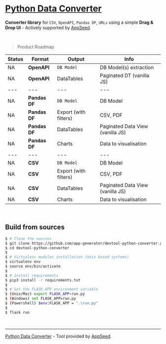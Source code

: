 # [Python Data Converter](https://github.com/app-generator/devtool-python-converter)

**Converter library** for `CSV`, `OpenAPI`, `Pandas DF`, `URLs` using a simple **Drag & Drop UI** - Actively supported by [AppSeed](https://appseed.us/).

<br />

> Product Roadmap 

| Status | Format | Output | Info | 
| --- | --- | --- | --- |
| NA | **OpenAPI** | `DB Model` | DB Model(s) extraction  |
| NA | **OpenAPI** | DataTables | Paginated DT (vanilla JS) |
| --- | --- | --- | --- |
| NA | **Pandas DF** | `DB Model` | DB Model |
| NA | **Pandas DF** | Export (with filters) | CSV, PDF  |
| NA | **Pandas DF** | DataTables | Paginated Data View (vanilla JS) |
| NA | **Pandas DF** | Charts | Data to visualisation  |
| --- | --- | --- | --- |
| NA | **CSV** | `DB Model` | DB Model |
| NA | **CSV** | Export (with filters) | CSV, PDF  |
| NA | **CSV** | DataTables | Paginated Data View (vanilla JS) |
| NA | **CSV** | Charts | Data to visualisation  |

<br />

## Build from sources

```bash
$ # Clone the sources
$ git clone https://github.com/app-generator/devtool-python-converter.git
$ cd devtool-python-converter
$
$ # Virtualenv modules installation (Unix based systems)
$ virtualenv env
$ source env/bin/activate
$
$ # Install requirements
$ pip3 install -r requirements.txt
$
$ # Set the FLASK_APP environment variable
$ (Unix/Mac) export FLASK_APP=run.py
$ (Windows) set FLASK_APP=run.py
$ (Powershell) $env:FLASK_APP = ".\run.py"
$
$ flask run 
```

<br />

---
[Python Data Converter](https://github.com/app-generator/devtool-python-converter) - Tool provided by [AppSeed](https://appseed.us).
